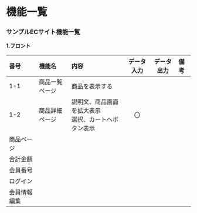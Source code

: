 # 機能一覧
### サンプルECサイト機能一覧
**1.フロント**

|番号|機能名|内容|データ入力|データ出力|備考|
|:---|:---|:---|:---:|:---:|:---|
|1-1|商品一覧ページ|商品を表示する||||
|1-2|商品詳細ページ|説明文、商品画面を拡大表示<br>選択、カートへボタン表示|〇|||
|商品ページ||||||
|合計金額||||||
|会員番号||||||
|ログイン||||||
|会員情報編集||||||
